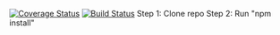 [![Coverage Status](https://coveralls.io/repos/github/kaw393939/IS219CalcNew/badge.svg?branch=master)](https://coveralls.io/github/kaw393939/IS219CalcNew?branch=master)
[![Build Status](https://travis-ci.com/kaw393939/IS219CalcNew.svg?branch=master)](https://travis-ci.com/kaw393939/IS219CalcNew)
Step 1:  Clone repo
Step 2:  Run "npm install"